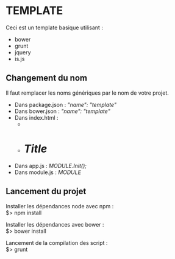 TEMPLATE
========

Ceci est un template basique utilisant :

* bower
* grunt
* jquery
* is.js


## Changement du nom

Il faut remplacer les noms génériques par le nom de votre projet.

* Dans package.json : *"name": "template"*
* Dans bower.json : *"name": "template"*
* Dans index.html : 
	* *<title>Title</title>*
	* *<h1>Title</h1>*
* Dans app.js : *MODULE.Init();*
* Dans module.js : *MODULE*

## Lancement du projet

Installer les dépendances node avec npm :  
    $> npm install

Installer les dépendances avec bower :  
    $> bower install

Lancement de la compilation des script :  
    $> grunt


